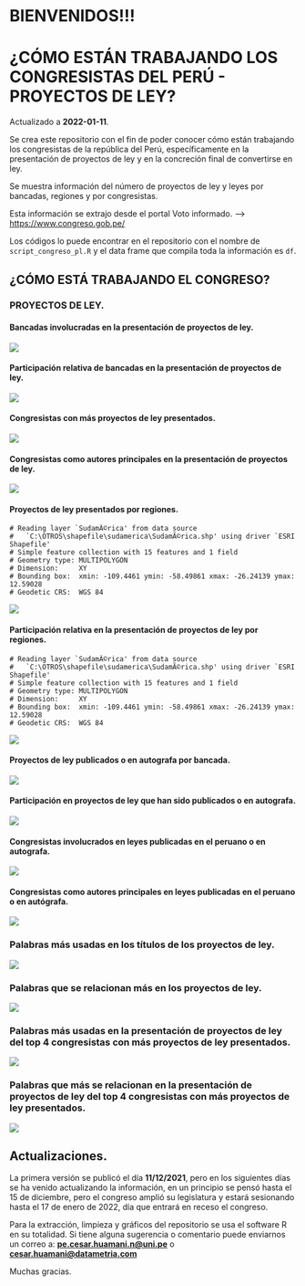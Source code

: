
# BIENVENIDOS!!!

# ¿CÓMO ESTÁN TRABAJANDO LOS CONGRESISTAS DEL PERÚ - PROYECTOS DE LEY?

Actualizado a **2022-01-11**.

Se crea este repositorio con el fin de poder conocer cómo están
trabajando los congresistas de la república del Perú, específicamente en
la presentación de proyectos de ley y en la concreción final de
convertirse en ley.

Se muestra información del número de proyectos de ley y leyes por
bancadas, regiones y por congresistas.

Esta información se extrajo desde el portal Voto informado. —&gt;
<https://www.congreso.gob.pe/>

Los códigos lo puede encontrar en el repositorio con el nombre de
`script_congreso_pl.R` y el data frame que compila toda la información
es `df`.

## ¿CÓMO ESTÁ TRABAJANDO EL CONGRESO?

### PROYECTOS DE LEY.

#### Bancadas involucradas en la presentación de proyectos de ley.

![](README-unnamed-chunk-3-1.png)<!-- -->

#### Participación relativa de bancadas en la presentación de proyectos de ley.

![](README-unnamed-chunk-4-1.png)<!-- -->

#### Congresistas con más proyectos de ley presentados.

![](README-unnamed-chunk-5-1.png)<!-- -->

#### Congresistas como autores principales en la presentación de proyectos de ley.

![](README-unnamed-chunk-6-1.png)<!-- -->

#### Proyectos de ley presentados por regiones.

    # Reading layer `SudamÃ©rica' from data source 
    #   `C:\OTROS\shapefile\sudamerica\SudamÃ©rica.shp' using driver `ESRI Shapefile'
    # Simple feature collection with 15 features and 1 field
    # Geometry type: MULTIPOLYGON
    # Dimension:     XY
    # Bounding box:  xmin: -109.4461 ymin: -58.49861 xmax: -26.24139 ymax: 12.59028
    # Geodetic CRS:  WGS 84

![](README-unnamed-chunk-7-1.png)<!-- -->

#### Participación relativa en la presentación de proyectos de ley por regiones.

    # Reading layer `SudamÃ©rica' from data source 
    #   `C:\OTROS\shapefile\sudamerica\SudamÃ©rica.shp' using driver `ESRI Shapefile'
    # Simple feature collection with 15 features and 1 field
    # Geometry type: MULTIPOLYGON
    # Dimension:     XY
    # Bounding box:  xmin: -109.4461 ymin: -58.49861 xmax: -26.24139 ymax: 12.59028
    # Geodetic CRS:  WGS 84

![](README-unnamed-chunk-8-1.png)<!-- -->

#### Proyectos de ley publicados o en autografa por bancada.

![](README-unnamed-chunk-9-1.png)<!-- -->

#### Participación en proyectos de ley que han sido publicados o en autografa.

![](README-unnamed-chunk-10-1.png)<!-- -->

#### Congresistas involucrados en leyes publicadas en el peruano o en autografa.

![](README-unnamed-chunk-11-1.png)<!-- -->

#### Congresistas como autores principales en leyes publicadas en el peruano o en autógrafa.

![](README-unnamed-chunk-12-1.png)<!-- -->

### Palabras más usadas en los títulos de los proyectos de ley.

![](README-unnamed-chunk-14-1.png)<!-- -->

### Palabras que se relacionan más en los proyectos de ley.

![](README-unnamed-chunk-15-1.png)<!-- -->

### Palabras más usadas en la presentación de proyectos de ley del top 4 congresistas con más proyectos de ley presentados.

![](README-unnamed-chunk-16-1.png)<!-- -->

### Palabras que más se relacionan en la presentación de proyectos de ley del top 4 congresistas con más proyectos de ley presentados.

![](README-unnamed-chunk-17-1.png)<!-- -->

## Actualizaciones.

La primera versión se publicó el día **11/12/2021**, pero en los
siguientes días se ha venido actualizando la información, en un
principio se pensó hasta el 15 de diciembre, pero el congreso amplió su
legislatura y estará sesionando hasta el 17 de enero de 2022, día que
entrará en receso el congreso.

Para la extracción, limpieza y gráficos del repositorio se usa el
software R en su totalidad. Si tiene alguna sugerencia o comentario
puede enviarnos un correo a: **<pe.cesar.huamani.n@uni.pe>** o
**<cesar.huamani@datametria.com>**

Muchas gracias.
